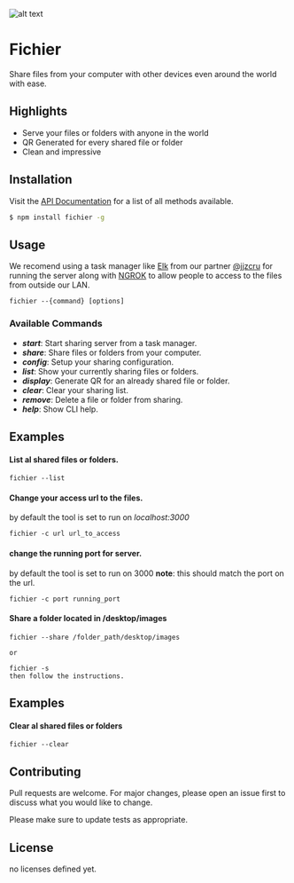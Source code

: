 [logo]: https://www.kindpng.com/picc/m/264-2643133_transparent-dead-fish-icon-hd-png-download.png "Logo"

![alt text][logo]

# Fichier

Share files from your computer with other devices even around the world with ease.

## Highlights

- Serve your files or folders with anyone in the world
- QR Generated for every shared file or folder
- Clean and impressive

## Installation

Visit the [API Documentation](https://github.com/josejuan2412/fichier) for a list of all methods available.

```bash
$ npm install fichier -g
```

## Usage

We recomend using a task manager like [Elk](https://github.com/jjzcru/elk) from our partner [@jjzcru](https://github.com/jjzcru) for running the server along with [NGROK](https://www.npmjs.com/package/ngrok) to allow people to access to the files from outside our LAN.

```
fichier --{command} [options]
```

### Available Commands

- **_start_**: Start sharing server from a task manager.
- **_share_**: Share files or folders from your computer.
- **_config_**: Setup your sharing configuration.
- **_list_**: Show your currently sharing files or folders.
- **_display_**: Generate QR for an already shared file or folder.
- **_clear_**: Clear your sharing list.
- **_remove_**: Delete a file or folder from sharing.
- **_help_**: Show CLI help.

## Examples

#### List al shared files or folders.

```
fichier --list
```

#### Change your access url to the files.

by default the tool is set to run on _localhost:3000_

```
fichier -c url url_to_access
```

#### change the running port for server.

by default the tool is set to run on 3000
**note**: this should match the port on the url.

```
fichier -c port running_port
```

#### Share a folder located in /desktop/images

```
fichier --share /folder_path/desktop/images

or

fichier -s
then follow the instructions.
```

## Examples

#### Clear al shared files or folders

```
fichier --clear
```

## Contributing

Pull requests are welcome. For major changes, please open an issue first to discuss what you would like to change.

Please make sure to update tests as appropriate.

## License

no licenses defined yet.
